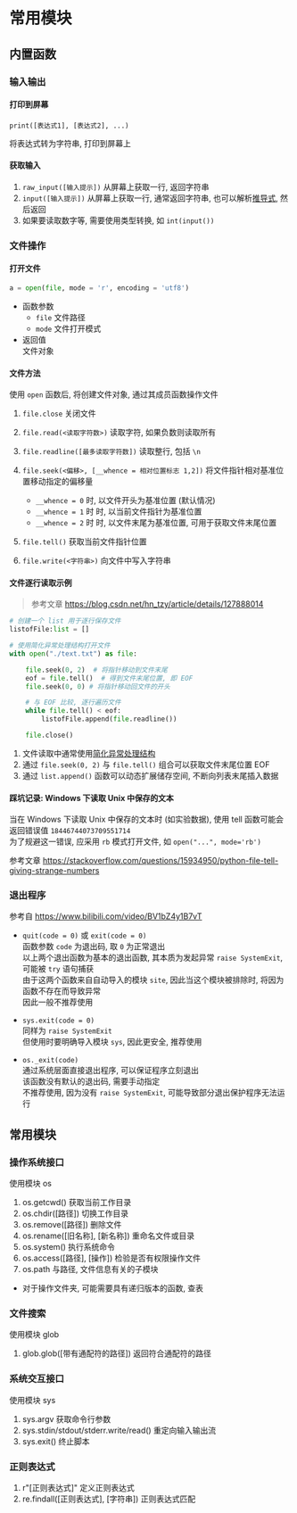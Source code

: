 # 常用模块
## 内置函数
### 输入输出
#### 打印到屏幕
`print([表达式1], [表达式2], ...)`

将表达式转为字符串, 打印到屏幕上

#### 获取输入
1. `raw_input([输入提示])`
从屏幕上获取一行, 返回字符串
2. `input([输入提示])`
从屏幕上获取一行, 通常返回字符串, 也可以解析[推导式](./base.md#推导式), 然后返回
3. 如果要读取数字等, 需要使用类型转换, 如 `int(input())`

### 文件操作
#### 打开文件
```python
a = open(file, mode = 'r', encoding = 'utf8')
```

* 函数参数
    * `file`
    文件路径
    * `mode`
    文件打开模式
* 返回值  
文件对象

#### 文件方法
使用 `open` 函数后, 将创建文件对象, 通过其成员函数操作文件
1. `file.close`
关闭文件

2. `file.read(<读取字符数>)`
读取字符, 如果负数则读取所有

3. `file.readline([最多读取字符数])`
读取整行, 包括 `\n`

4. `file.seek(<偏移>, [__whence = 相对位置标志 1,2])`
将文件指针相对基准位置移动指定的偏移量  
    * `__whence = 0` 时, 以文件开头为基准位置 (默认情况)
    * `__whence = 1` 时 时, 以当前文件指针为基准位置  
    * `__whence = 2` 时 时, 以文件末尾为基准位置, 可用于获取文件末尾位置

5. `file.tell()`
获取当前文件指针位置

6. `file.write(<字符串>)`
向文件中写入字符串

#### 文件逐行读取示例
> 参考文章 <https://blog.csdn.net/hn_tzy/article/details/127888014>

```python
# 创建一个 list 用于逐行保存文件
listofFile:list = []

# 使用简化异常处理结构打开文件
with open("./text.txt") as file:

    file.seek(0, 2)  # 将指针移动到文件末尾
    eof = file.tell()  # 得到文件末尾位置, 即 EOF
    file.seek(0, 0) # 将指针移动回文件的开头

    # 与 EOF 比较, 逐行遍历文件
    while file.tell() < eof:
        listofFile.append(file.readline())

    file.close()
```

1. 文件读取中通常使用[简化异常处理结构](./objective.md#简化异常处理结构)
1. 通过 `file.seek(0, 2)` 与 `file.tell()` 组合可以获取文件末尾位置 EOF
1. 通过 `list.append()` 函数可以动态扩展储存空间, 不断向列表末尾插入数据

#### 踩坑记录: Windows 下读取 Unix 中保存的文本
当在 Windows 下读取 Unix 中保存的文本时 (如实验数据), 使用 tell 函数可能会返回错误值 `18446744073709551714`  
为了规避这一错误, 应采用 `rb` 模式打开文件, 如 `open("...", mode='rb')`  

参考文章 <https://stackoverflow.com/questions/15934950/python-file-tell-giving-strange-numbers>

### 退出程序
参考自 <https://www.bilibili.com/video/BV1bZ4y1B7vT>

* `quit(code = 0)` 或 `exit(code = 0)`  
函数参数 `code` 为退出码, 取 `0` 为正常退出  
以上两个退出函数为基本的退出函数, 其本质为发起异常 `raise SystemExit`, 可能被 `try` 语句捕获  
由于这两个函数来自自动导入的模块 `site`, 因此当这个模块被排除时, 将因为函数不存在而导致异常  
因此一般不推荐使用

* `sys.exit(code = 0)`  
同样为 `raise SystemExit`  
但使用时要明确导入模块 `sys`, 因此更安全, 推荐使用

* `os._exit(code)`  
通过系统层面直接退出程序, 可以保证程序立刻退出  
该函数没有默认的退出码, 需要手动指定  
不推荐使用, 因为没有 `raise SystemExit`, 可能导致部分退出保护程序无法运行

## 常用模块
### 操作系统接口
使用模块 os
1. os.getcwd()
获取当前工作目录
2. os.chdir([路径])
切换工作目录
3. os.remove([路径])
删除文件
4. os.rename([旧名称], [新名称])
重命名文件或目录
5. os.system()
执行系统命令
6. os.access([路径], [操作])
检验是否有权限操作文件
7. os.path
与路径, 文件信息有关的子模块
* 对于操作文件夹, 可能需要具有递归版本的函数, 查表

### 文件搜索
使用模块 glob
1. glob.glob([带有通配符的路径])
返回符合通配符的路径

### 系统交互接口
使用模块 sys
1. sys.argv
获取命令行参数
2. sys.stdin/stdout/stderr.write/read()
重定向输入输出流
3. sys.exit()
终止脚本

### 正则表达式
1. r"[正则表达式]"
定义正则表达式
2. re.findall([正则表达式], [字符串])
正则表达式匹配
